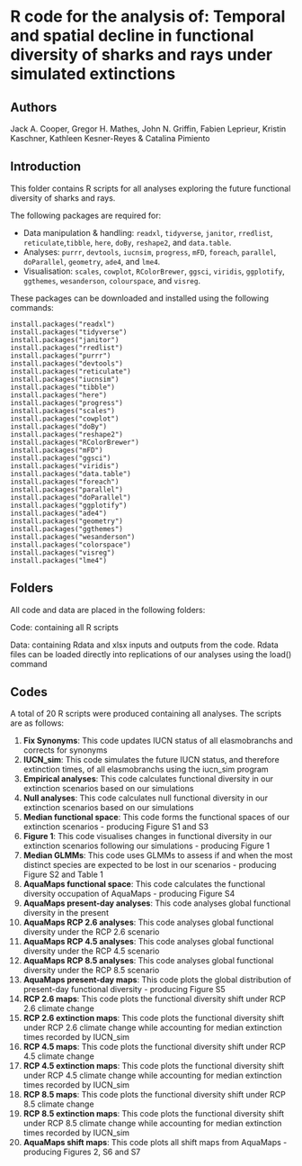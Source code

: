 # R code for the analysis of: Temporal and spatial decline in functional diversity of sharks and rays under simulated extinctions

## Authors
Jack A. Cooper, Gregor H. Mathes, John N. Griffin, Fabien Leprieur, Kristin Kaschner, Kathleen Kesner-Reyes & Catalina Pimiento

## Introduction
This folder contains R scripts for all analyses exploring the future functional diversity of sharks and rays. 

The following packages are required for:
- Data manipulation & handling: ```readxl```, ```tidyverse```, ```janitor```, ```rredlist```, ```reticulate```,```tibble```, ```here```, ```doBy```, ```reshape2```, and ```data.table```.
- Analyses: ```purrr```, ```devtools```, ```iucnsim```, ```progress```, ```mFD```, ```foreach```, ```parallel```, ```doParallel```, ```geometry```, ```ade4```, and ```lme4```.
- Visualisation: ```scales```, ```cowplot```, ```RColorBrewer```, ```ggsci```, ```viridis```, ```ggplotify```, ```ggthemes```, ```wesanderson```, ```colourspace```, and ```visreg```.

These packages can be downloaded and installed using the following commands:
``` {r}
install.packages("readxl")
install.packages("tidyverse")
install.packages("janitor")
install.packages("rredlist")
install.packages("purrr")
install.packages("devtools")
install.packages("reticulate")
install.packages("iucnsim")
install.packages("tibble")
install.packages("here")
install.packages("progress")
install.packages("scales")
install.packages("cowplot")
install.packages("doBy")
install.packages("reshape2")
install.packages("RColorBrewer")
install.packages("mFD")
install.packages("ggsci")
install.packages("viridis")
install.packages("data.table")
install.packages("foreach")
install.packages("parallel")
install.packages("doParallel")
install.packages("ggplotify")
install.packages("ade4")
install.packages("geometry")
install.packages("ggthemes")
install.packages("wesanderson")
install.packages("colorspace")
install.packages("visreg")
install.packages("lme4")
```
## Folders
All code and data are placed in the following folders:

Code: containing all R scripts

Data: containing Rdata and xlsx inputs and outputs from the code. Rdata files can be loaded directly into replications of our analyses using the load() command

## Codes
A total of 20 R scripts were produced containing all analyses. The scripts are as follows:

01. **Fix Synonyms**: This code updates IUCN status of all elasmobranchs and corrects for synonyms
02. **IUCN_sim**: This code simulates the future IUCN status, and therefore extinction times, of all elasmobranchs using the iucn_sim program
03. **Empirical analyses**: This code calculates functional diversity in our extinction scenarios based on our simulations
04. **Null analyses**: This code calculates null functional diversity in our extinction scenarios based on our simulations
05. **Median functional space**: This code forms the functional spaces of our extinction scenarios - producing Figure S1 and S3
06. **Figure 1**: This code visualises changes in functional diversity in our extinction scenarios following our simulations - producing Figure 1
07. **Median GLMMs**: This code uses GLMMs to assess if and when the most distinct species are expected to be lost in our scenarios - producing Figure S2 and Table 1
08. **AquaMaps functional space**: This code calculates the functional diversity occupation of AquaMaps - producing Figure S4
09. **AquaMaps present-day analyses**: This code analyses global functional diversity in the present
10. **AquaMaps RCP 2.6 analyses**: This code analyses global functional diversity under the RCP 2.6 scenario
11. **AquaMaps RCP 4.5 analyses**: This code analyses global functional diversity under the RCP 4.5 scenario
12. **AquaMaps RCP 8.5 analyses**: This code analyses global functional diversity under the RCP 8.5 scenario
13. **AquaMaps present-day maps**: This code plots the global distribution of present-day functional diversity - producing Figure S5
14. **RCP 2.6 maps**: This code plots the functional diversity shift under RCP 2.6 climate change
15. **RCP 2.6 extinction maps**: This code plots the functional diversity shift under RCP 2.6 climate change while accounting for median extinction times recorded by IUCN_sim
16. **RCP 4.5 maps**: This code plots the functional diversity shift under RCP 4.5 climate change
17. **RCP 4.5 extinction maps**: This code plots the functional diversity shift under RCP 4.5 climate change while accounting for median extinction times recorded by IUCN_sim
18. **RCP 8.5 maps**: This code plots the functional diversity shift under RCP 8.5 climate change
19. **RCP 8.5 extinction maps**: This code plots the functional diversity shift under RCP 8.5 climate change while accounting for median extinction times recorded by IUCN_sim
20. **AquaMaps shift maps**: This code plots all shift maps from AquaMaps - producing Figures 2, S6 and S7
